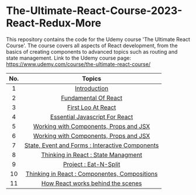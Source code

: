 # The-Ultimate-React-Course-2023-React-Redux-More

This repository contains the code for the Udemy course 'The Ultimate React Course'. The course covers all aspects of React development, from the basics of creating components to advanced topics such as routing and state management. Link to the Udemy course page: https://www.udemy.com/course/the-ultimate-react-course/

| **No.** |                                         **Topics**                                         |
| :-----: | :----------------------------------------------------------------------------------------: |
|    1    |                  [Introduction](./section_1_introduction/Introduction.md)                  |
|    2    |           [Fundamental Of React](./section_2_react_fundamentals/fundamental.md)            |
|    3    |        [First Loo At React](./section_3_a_first_look_at_react/FirstLookAtReact.md)         |
|    4    |      [Essential Javascript For React](./section_4_essential_javascript/Javascript.md)      |
|    5    |    [Working with Components, Props and JSX](./section_5_component_jsx_props/README.md)     |
|    6    |    [Working with Components, Props and JSX](./section_5_component_jsx_props/README.md)     |
|    7    | [State, Event and Forms : Interactive Components](./section_6_state_events_form/README.md) |
|    8    |        [Thinking in React : State Managment](./section_7_state_managment/ReadMe.md)        |
|    9    |                  [Project : Eat-N-Split](./Projects/eat-n-slip/README.md)                  |
|   10    |          [Thinking in React : Componentes, Compositions](./section_10/ReadMe.md)           |
|   11    |        [How React works behind the scenes](./section_11_how_react_works/README.md)         |

